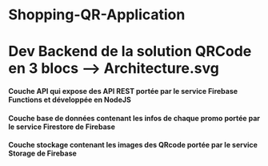 # Shopping-QR-Application
# Dev Backend de la solution QRCode en 3 blocs --> Architecture.svg
#### Couche API qui expose des API REST portée par le service Firebase Functions et développée en NodeJS
#### Couche base de données contenant les infos de chaque promo portée par le service Firestore de Firebase
#### Couche stockage contenant les images des QRcode portée par le service Storage de Firebase 
